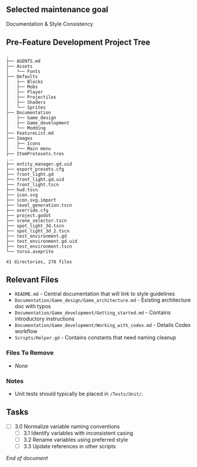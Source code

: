 ## Selected maintenance goal
Documentation & Style Consistency

## Pre-Feature Development Project Tree
```
.
├── AGENTS.md
├── Assets
│   └── Fonts
├── Defaults
│   ├── Blocks
│   ├── Mobs
│   ├── Player
│   ├── Projectiles
│   ├── Shaders
│   └── Sprites
├── Documentation
│   ├── Game_design
│   ├── Game_development
│   └── Modding
├── FeatureList.md
├── Images
│   ├── Icons
│   └── Main menu
├── ItemProtosets.tres
...
├── entity_manager.gd.uid
├── export_presets.cfg
├── front_light.gd
├── front_light.gd.uid
├── front_light.tscn
├── hud.tscn
├── icon.svg
├── icon.svg.import
├── level_generation.tscn
├── override.cfg
├── project.godot
├── scene_selector.tscn
├── spot_light_3d.tscn
├── spot_light_3d_2.tscn
├── test_environment.gd
├── test_environment.gd.uid
├── test_environment.tscn
└── torso.aseprite

41 directories, 278 files
```

## Relevant Files
- `README.md` - Central documentation that will link to style guidelines
- `Documentation/Game_design/Game_architecture.md` - Existing architecture doc with typos
- `Documentation/Game_development/Getting_started.md` - Contains introductory instructions
- `Documentation/Game_development/Working_with_codex.md` - Details Codex workflow
- `Scripts/Helper.gd` - Contains constants that need naming cleanup
### Files To Remove
- _None_

### Notes
- Unit tests should typically be placed in `/Tests/Unit/`.

## Tasks
- [ ] 3.0 Normalize variable naming conventions
  - [ ] 3.1 Identify variables with inconsistent casing
  - [ ] 3.2 Rename variables using preferred style
  - [ ] 3.3 Update references in other scripts

*End of document*
